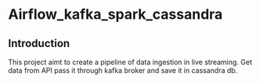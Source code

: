 # Airflow_kafka_spark_cassandra
## Introduction
This project aimt to create a pipeline of data ingestion in live streaming. Get data from API pass it through kafka broker and save it in cassandra db.
